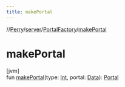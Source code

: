 ```yaml
---
title: makePortal
---
```

//[Perry](../../../index.html)/[server](../index.html)/[PortalFactory](index.html)/[makePortal](make-portal.html)



# makePortal



[jvm]\
fun [makePortal](make-portal.html)(type: [Int](https://kotlinlang.org/api/latest/jvm/stdlib/kotlin/-int/index.html), portal: [Data](../../provider/-data/index.html)): [Portal](../-portal/index.html)




